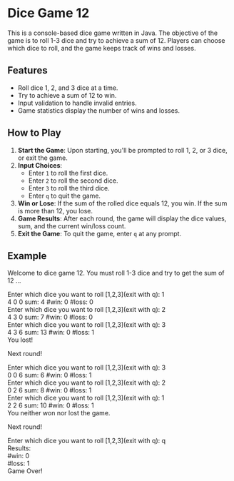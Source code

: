 # Dice Game 12

This is a console-based dice game written in Java. The objective of the game is to roll 1-3 dice and try to achieve a sum of 12. Players can choose which dice to roll, and the game keeps track of wins and losses.

## Features

- Roll dice 1, 2, and 3 dice at a time.
- Try to achieve a sum of 12 to win.
- Input validation to handle invalid entries.
- Game statistics display the number of wins and losses.

## How to Play

1. **Start the Game**: Upon starting, you'll be prompted to roll 1, 2, or 3 dice, or exit the game.
2. **Input Choices**:
   - Enter `1` to roll the first dice.
   - Enter `2` to roll the second dice.
   - Enter `3` to roll the third dice.
   - Enter `q` to quit the game.
3. **Win or Lose**: If the sum of the rolled dice equals 12, you win. If the sum is more than 12, you lose.
4. **Game Results**: After each round, the game will display the dice values, sum, and the current win/loss count.
5. **Exit the Game**: To quit the game, enter `q` at any prompt.

## Example

Welcome to dice game 12. You must roll 1-3 dice and try to get the sum of 12 ...

Enter which dice you want to roll [1,2,3](exit with q): 1  
4 0 0 sum: 4 #win: 0 #loss: 0   
Enter which dice you want to roll [1,2,3](exit with q): 2  
4 3 0 sum: 7 #win: 0 #loss: 0   
Enter which dice you want to roll [1,2,3](exit with q): 3  
4 3 6 sum: 13 #win: 0 #loss: 1   
You lost!  

Next round!

Enter which dice you want to roll [1,2,3](exit with q): 3  
0 0 6 sum: 6 #win: 0 #loss: 1  
Enter which dice you want to roll [1,2,3](exit with q): 2  
0 2 6 sum: 8 #win: 0 #loss: 1  
Enter which dice you want to roll [1,2,3](exit with q): 1  
2 2 6 sum: 10 #win: 0 #loss: 1  
You neither won nor lost the game.  

Next round!

Enter which dice you want to roll [1,2,3](exit with q): q  
Results:  
#win: 0  
#loss: 1  
Game Over!
